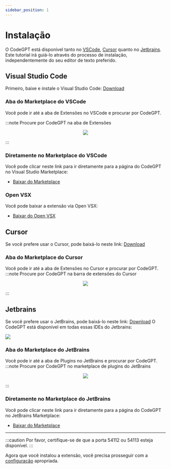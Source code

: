 ```yaml
---
sidebar_position: 1
---
```


# Instalação

O CodeGPT está disponível tanto no [VSCode](https://code.visualstudio.com/), [Cursor](https://cursor.sh/) quanto no [Jetbrains](https://plugins.jetbrains.com/plugin/24372-codegpt-chat--ai-agents/). Este tutorial irá guiá-lo através do processo de instalação, independentemente do seu editor de texto preferido.

## Visual Studio Code
Primeiro, baixe e instale o Visual Studio Code: [Download](https://code.visualstudio.com/download)

### Aba do Marketplace do VSCode
Você pode ir até a aba de Extensões no VSCode e procurar por CodeGPT.

:::note Procure por CodeGPT na aba de Extensões
<p align="center">
      <img src="https://github.com/user-attachments/assets/5b901f8b-4946-402c-9ae4-56cec3068755"/>
</p>
:::

### Diretamente no Marketplace do VSCode
Você pode clicar neste link para ir diretamente para a página do CodeGPT no Visual Studio Marketplace:
- [Baixar do Marketplace](https://marketplace.visualstudio.com/items?itemName=DanielSanMedium.dscodegpt)

### Open VSX
Você pode baixar a extensão via Open VSX:
- [Baixar do Open VSX](https://open-vsx.org/extension/DanielSanMedium/dscodegpt)

## Cursor
Se você prefere usar o Cursor, pode baixá-lo neste link: [Download](https://cursor.sh/)

### Aba do Marketplace do Cursor
Você pode ir até a aba de Extensões no Cursor e procurar por CodeGPT.
:::note Procure por CodeGPT na barra de extensões do Cursor
<p align="center"><img src="https://github.com/JudiniLabs/code-gpt-docs/assets/37567214/e0ab03e2-06f8-4e3c-bc25-1cd630583410"/></p>
:::

## Jetbrains

Se você prefere usar o JetBrains, pode baixá-lo neste link: [Download](https://www.jetbrains.com/ides/)
O CodeGPT está disponível em todas essas IDEs do Jetbrains:

<img src="https://github.com/user-attachments/assets/15dc0a2d-45e6-4f48-8871-28bc45be90e0"/>

### Aba do Marketplace do JetBrains
Você pode ir até a aba de Plugins no JetBrains e procurar por CodeGPT.
:::note Procure por CodeGPT no marketplace de plugins do JetBrains
<p align="center"><img src="https://github.com/user-attachments/assets/347e2216-73f5-4627-ba56-b1aa212f5bb2"/></p>
:::

### Diretamente no Marketplace do JetBrains
Você pode clicar neste link para ir diretamente para a página do CodeGPT no JetBrains Marketplace:
- [Baixar do Marketplace](https://plugins.jetbrains.com/plugin/24372-codegpt-chat--ai-agents)

___
:::caution
Por favor, certifique-se de que a porta 54112 ou 54113 esteja disponível.
:::

Agora que você instalou a extensão, você precisa prosseguir com a [configuração](/docs/tutorial-basics/configuration) apropriada.
